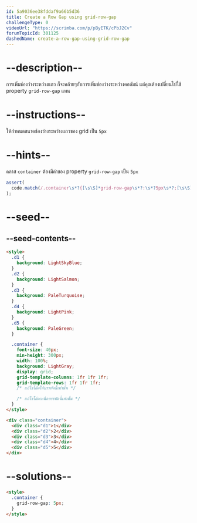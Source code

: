 ```yaml
---
id: 5a9036ee38fddaf9a66b5d36
title: Create a Row Gap using grid-row-gap
challengeType: 0
videoUrl: "https://scrimba.com/p/pByETK/cPbJ2Cv"
forumTopicId: 301125
dashedName: create-a-row-gap-using-grid-row-gap
---
```


# --description--

การเพิ่มช่องว่างระหว่างแถว ก็จะคล้ายๆกับการเพิ่มช่องว่างระหว่างคอลัมน์ แต่คุณต้องเปลี่ยนไปใช้ property `grid-row-gap` แทน

# --instructions--

ให้กำหนดขนาดช่องว่างระหว่างแถวของ grid เป็น `5px`

# --hints--

คลาส `container` ต้องมีค่าของ property `grid-row-gap` เป็น `5px`

```js
assert(
  code.match(/.container\s*?{[\s\S]*grid-row-gap\s*?:\s*?5px\s*?;[\s\S]*}/gi)
);
```

# --seed--

## --seed-contents--

```html
<style>
  .d1 {
    background: LightSkyBlue;
  }
  .d2 {
    background: LightSalmon;
  }
  .d3 {
    background: PaleTurquoise;
  }
  .d4 {
    background: LightPink;
  }
  .d5 {
    background: PaleGreen;
  }

  .container {
    font-size: 40px;
    min-height: 300px;
    width: 100%;
    background: LightGray;
    display: grid;
    grid-template-columns: 1fr 1fr 1fr;
    grid-template-rows: 1fr 1fr 1fr;
    /* แก้ไขโค้ดใต้บรรทัดนี้เท่านั้น */

    /* แก้ไขโค้ดเหนือบรรทัดนี้เท่านั้น */
  }
</style>

<div class="container">
  <div class="d1">1</div>
  <div class="d2">2</div>
  <div class="d3">3</div>
  <div class="d4">4</div>
  <div class="d5">5</div>
</div>
```

# --solutions--

```html
<style>
  .container {
    grid-row-gap: 5px;
  }
</style>
```
